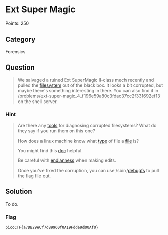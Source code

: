 # Ext Super Magic
Points: 250

## Category
Forensics

## Question
>We salvaged a ruined Ext SuperMagic II-class mech recently and pulled the [filesystem](files/ext-super-magic.img) out of the black box. It looks a bit corrupted, but maybe there's something interesting in there. You can also find it in /problems/ext-super-magic_4_f196e59a80c3fdac37cc2f331692ef13 on the shell server. 

### Hint
>Are there any [tools](https://en.wikipedia.org/wiki/Fsck) for diagnosing corrupted filesystems? What do they say if you run them on this one?
>
>How does a linux machine know what [type](https://www.garykessler.net/library/file_sigs.html) of file a [file](https://linux.die.net/man/1/file) is?
>
>You might find this [doc](http://www.nongnu.org/ext2-doc/ext2.html) helpful.
>
>Be careful with [endianness](https://en.wikipedia.org/wiki/Endianness) when making edits.
>
>Once you've fixed the corruption, you can use /sbin/[debugfs](https://linux.die.net/man/8/debugfs) to pull the flag file out.

## Solution
To do.

### Flag
`picoCTF{a7DB29eCf7dB9960f0A19Fdde9d00Af0}`
